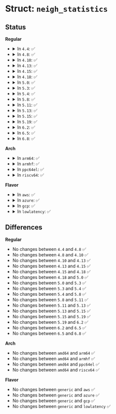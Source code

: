 # Struct: <code>neigh_statistics</code>

## Status
<b>Regular</b>
<ul>
<li>
<details>
<summary>In <code>4.4</code>: ✅</summary>

```c
struct neigh_statistics {
    long unsigned int allocs;
    long unsigned int destroys;
    long unsigned int hash_grows;
    long unsigned int res_failed;
    long unsigned int lookups;
    long unsigned int hits;
    long unsigned int rcv_probes_mcast;
    long unsigned int rcv_probes_ucast;
    long unsigned int periodic_gc_runs;
    long unsigned int forced_gc_runs;
    long unsigned int unres_discards;
    long unsigned int table_fulls;
};
```
</details>
</li>
<li>
<details>
<summary>In <code>4.8</code>: ✅</summary>

```c
struct neigh_statistics {
    long unsigned int allocs;
    long unsigned int destroys;
    long unsigned int hash_grows;
    long unsigned int res_failed;
    long unsigned int lookups;
    long unsigned int hits;
    long unsigned int rcv_probes_mcast;
    long unsigned int rcv_probes_ucast;
    long unsigned int periodic_gc_runs;
    long unsigned int forced_gc_runs;
    long unsigned int unres_discards;
    long unsigned int table_fulls;
};
```
</details>
</li>
<li>
<details>
<summary>In <code>4.10</code>: ✅</summary>

```c
struct neigh_statistics {
    long unsigned int allocs;
    long unsigned int destroys;
    long unsigned int hash_grows;
    long unsigned int res_failed;
    long unsigned int lookups;
    long unsigned int hits;
    long unsigned int rcv_probes_mcast;
    long unsigned int rcv_probes_ucast;
    long unsigned int periodic_gc_runs;
    long unsigned int forced_gc_runs;
    long unsigned int unres_discards;
    long unsigned int table_fulls;
};
```
</details>
</li>
<li>
<details>
<summary>In <code>4.13</code>: ✅</summary>

```c
struct neigh_statistics {
    long unsigned int allocs;
    long unsigned int destroys;
    long unsigned int hash_grows;
    long unsigned int res_failed;
    long unsigned int lookups;
    long unsigned int hits;
    long unsigned int rcv_probes_mcast;
    long unsigned int rcv_probes_ucast;
    long unsigned int periodic_gc_runs;
    long unsigned int forced_gc_runs;
    long unsigned int unres_discards;
    long unsigned int table_fulls;
};
```
</details>
</li>
<li>
<details>
<summary>In <code>4.15</code>: ✅</summary>

```c
struct neigh_statistics {
    long unsigned int allocs;
    long unsigned int destroys;
    long unsigned int hash_grows;
    long unsigned int res_failed;
    long unsigned int lookups;
    long unsigned int hits;
    long unsigned int rcv_probes_mcast;
    long unsigned int rcv_probes_ucast;
    long unsigned int periodic_gc_runs;
    long unsigned int forced_gc_runs;
    long unsigned int unres_discards;
    long unsigned int table_fulls;
};
```
</details>
</li>
<li>
<details>
<summary>In <code>4.18</code>: ✅</summary>

```c
struct neigh_statistics {
    long unsigned int allocs;
    long unsigned int destroys;
    long unsigned int hash_grows;
    long unsigned int res_failed;
    long unsigned int lookups;
    long unsigned int hits;
    long unsigned int rcv_probes_mcast;
    long unsigned int rcv_probes_ucast;
    long unsigned int periodic_gc_runs;
    long unsigned int forced_gc_runs;
    long unsigned int unres_discards;
    long unsigned int table_fulls;
};
```
</details>
</li>
<li>
<details>
<summary>In <code>5.0</code>: ✅</summary>

```c
struct neigh_statistics {
    long unsigned int allocs;
    long unsigned int destroys;
    long unsigned int hash_grows;
    long unsigned int res_failed;
    long unsigned int lookups;
    long unsigned int hits;
    long unsigned int rcv_probes_mcast;
    long unsigned int rcv_probes_ucast;
    long unsigned int periodic_gc_runs;
    long unsigned int forced_gc_runs;
    long unsigned int unres_discards;
    long unsigned int table_fulls;
};
```
</details>
</li>
<li>
<details>
<summary>In <code>5.3</code>: ✅</summary>

```c
struct neigh_statistics {
    long unsigned int allocs;
    long unsigned int destroys;
    long unsigned int hash_grows;
    long unsigned int res_failed;
    long unsigned int lookups;
    long unsigned int hits;
    long unsigned int rcv_probes_mcast;
    long unsigned int rcv_probes_ucast;
    long unsigned int periodic_gc_runs;
    long unsigned int forced_gc_runs;
    long unsigned int unres_discards;
    long unsigned int table_fulls;
};
```
</details>
</li>
<li>
<details>
<summary>In <code>5.4</code>: ✅</summary>

```c
struct neigh_statistics {
    long unsigned int allocs;
    long unsigned int destroys;
    long unsigned int hash_grows;
    long unsigned int res_failed;
    long unsigned int lookups;
    long unsigned int hits;
    long unsigned int rcv_probes_mcast;
    long unsigned int rcv_probes_ucast;
    long unsigned int periodic_gc_runs;
    long unsigned int forced_gc_runs;
    long unsigned int unres_discards;
    long unsigned int table_fulls;
};
```
</details>
</li>
<li>
<details>
<summary>In <code>5.8</code>: ✅</summary>

```c
struct neigh_statistics {
    long unsigned int allocs;
    long unsigned int destroys;
    long unsigned int hash_grows;
    long unsigned int res_failed;
    long unsigned int lookups;
    long unsigned int hits;
    long unsigned int rcv_probes_mcast;
    long unsigned int rcv_probes_ucast;
    long unsigned int periodic_gc_runs;
    long unsigned int forced_gc_runs;
    long unsigned int unres_discards;
    long unsigned int table_fulls;
};
```
</details>
</li>
<li>
<details>
<summary>In <code>5.11</code>: ✅</summary>

```c
struct neigh_statistics {
    long unsigned int allocs;
    long unsigned int destroys;
    long unsigned int hash_grows;
    long unsigned int res_failed;
    long unsigned int lookups;
    long unsigned int hits;
    long unsigned int rcv_probes_mcast;
    long unsigned int rcv_probes_ucast;
    long unsigned int periodic_gc_runs;
    long unsigned int forced_gc_runs;
    long unsigned int unres_discards;
    long unsigned int table_fulls;
};
```
</details>
</li>
<li>
<details>
<summary>In <code>5.13</code>: ✅</summary>

```c
struct neigh_statistics {
    long unsigned int allocs;
    long unsigned int destroys;
    long unsigned int hash_grows;
    long unsigned int res_failed;
    long unsigned int lookups;
    long unsigned int hits;
    long unsigned int rcv_probes_mcast;
    long unsigned int rcv_probes_ucast;
    long unsigned int periodic_gc_runs;
    long unsigned int forced_gc_runs;
    long unsigned int unres_discards;
    long unsigned int table_fulls;
};
```
</details>
</li>
<li>
<details>
<summary>In <code>5.15</code>: ✅</summary>

```c
struct neigh_statistics {
    long unsigned int allocs;
    long unsigned int destroys;
    long unsigned int hash_grows;
    long unsigned int res_failed;
    long unsigned int lookups;
    long unsigned int hits;
    long unsigned int rcv_probes_mcast;
    long unsigned int rcv_probes_ucast;
    long unsigned int periodic_gc_runs;
    long unsigned int forced_gc_runs;
    long unsigned int unres_discards;
    long unsigned int table_fulls;
};
```
</details>
</li>
<li>
<details>
<summary>In <code>5.19</code>: ✅</summary>

```c
struct neigh_statistics {
    long unsigned int allocs;
    long unsigned int destroys;
    long unsigned int hash_grows;
    long unsigned int res_failed;
    long unsigned int lookups;
    long unsigned int hits;
    long unsigned int rcv_probes_mcast;
    long unsigned int rcv_probes_ucast;
    long unsigned int periodic_gc_runs;
    long unsigned int forced_gc_runs;
    long unsigned int unres_discards;
    long unsigned int table_fulls;
};
```
</details>
</li>
<li>
<details>
<summary>In <code>6.2</code>: ✅</summary>

```c
struct neigh_statistics {
    long unsigned int allocs;
    long unsigned int destroys;
    long unsigned int hash_grows;
    long unsigned int res_failed;
    long unsigned int lookups;
    long unsigned int hits;
    long unsigned int rcv_probes_mcast;
    long unsigned int rcv_probes_ucast;
    long unsigned int periodic_gc_runs;
    long unsigned int forced_gc_runs;
    long unsigned int unres_discards;
    long unsigned int table_fulls;
};
```
</details>
</li>
<li>
<details>
<summary>In <code>6.5</code>: ✅</summary>

```c
struct neigh_statistics {
    long unsigned int allocs;
    long unsigned int destroys;
    long unsigned int hash_grows;
    long unsigned int res_failed;
    long unsigned int lookups;
    long unsigned int hits;
    long unsigned int rcv_probes_mcast;
    long unsigned int rcv_probes_ucast;
    long unsigned int periodic_gc_runs;
    long unsigned int forced_gc_runs;
    long unsigned int unres_discards;
    long unsigned int table_fulls;
};
```
</details>
</li>
<li>
<details>
<summary>In <code>6.8</code>: ✅</summary>

```c
struct neigh_statistics {
    long unsigned int allocs;
    long unsigned int destroys;
    long unsigned int hash_grows;
    long unsigned int res_failed;
    long unsigned int lookups;
    long unsigned int hits;
    long unsigned int rcv_probes_mcast;
    long unsigned int rcv_probes_ucast;
    long unsigned int periodic_gc_runs;
    long unsigned int forced_gc_runs;
    long unsigned int unres_discards;
    long unsigned int table_fulls;
};
```
</details>
</li>
</ul>
<b>Arch</b>
<ul>
<li>
<details>
<summary>In <code>arm64</code>: ✅</summary>

```c
struct neigh_statistics {
    long unsigned int allocs;
    long unsigned int destroys;
    long unsigned int hash_grows;
    long unsigned int res_failed;
    long unsigned int lookups;
    long unsigned int hits;
    long unsigned int rcv_probes_mcast;
    long unsigned int rcv_probes_ucast;
    long unsigned int periodic_gc_runs;
    long unsigned int forced_gc_runs;
    long unsigned int unres_discards;
    long unsigned int table_fulls;
};
```
</details>
</li>
<li>
<details>
<summary>In <code>armhf</code>: ✅</summary>

```c
struct neigh_statistics {
    long unsigned int allocs;
    long unsigned int destroys;
    long unsigned int hash_grows;
    long unsigned int res_failed;
    long unsigned int lookups;
    long unsigned int hits;
    long unsigned int rcv_probes_mcast;
    long unsigned int rcv_probes_ucast;
    long unsigned int periodic_gc_runs;
    long unsigned int forced_gc_runs;
    long unsigned int unres_discards;
    long unsigned int table_fulls;
};
```
</details>
</li>
<li>
<details>
<summary>In <code>ppc64el</code>: ✅</summary>

```c
struct neigh_statistics {
    long unsigned int allocs;
    long unsigned int destroys;
    long unsigned int hash_grows;
    long unsigned int res_failed;
    long unsigned int lookups;
    long unsigned int hits;
    long unsigned int rcv_probes_mcast;
    long unsigned int rcv_probes_ucast;
    long unsigned int periodic_gc_runs;
    long unsigned int forced_gc_runs;
    long unsigned int unres_discards;
    long unsigned int table_fulls;
};
```
</details>
</li>
<li>
<details>
<summary>In <code>riscv64</code>: ✅</summary>

```c
struct neigh_statistics {
    long unsigned int allocs;
    long unsigned int destroys;
    long unsigned int hash_grows;
    long unsigned int res_failed;
    long unsigned int lookups;
    long unsigned int hits;
    long unsigned int rcv_probes_mcast;
    long unsigned int rcv_probes_ucast;
    long unsigned int periodic_gc_runs;
    long unsigned int forced_gc_runs;
    long unsigned int unres_discards;
    long unsigned int table_fulls;
};
```
</details>
</li>
</ul>
<b>Flavor</b>
<ul>
<li>
<details>
<summary>In <code>aws</code>: ✅</summary>

```c
struct neigh_statistics {
    long unsigned int allocs;
    long unsigned int destroys;
    long unsigned int hash_grows;
    long unsigned int res_failed;
    long unsigned int lookups;
    long unsigned int hits;
    long unsigned int rcv_probes_mcast;
    long unsigned int rcv_probes_ucast;
    long unsigned int periodic_gc_runs;
    long unsigned int forced_gc_runs;
    long unsigned int unres_discards;
    long unsigned int table_fulls;
};
```
</details>
</li>
<li>
<details>
<summary>In <code>azure</code>: ✅</summary>

```c
struct neigh_statistics {
    long unsigned int allocs;
    long unsigned int destroys;
    long unsigned int hash_grows;
    long unsigned int res_failed;
    long unsigned int lookups;
    long unsigned int hits;
    long unsigned int rcv_probes_mcast;
    long unsigned int rcv_probes_ucast;
    long unsigned int periodic_gc_runs;
    long unsigned int forced_gc_runs;
    long unsigned int unres_discards;
    long unsigned int table_fulls;
};
```
</details>
</li>
<li>
<details>
<summary>In <code>gcp</code>: ✅</summary>

```c
struct neigh_statistics {
    long unsigned int allocs;
    long unsigned int destroys;
    long unsigned int hash_grows;
    long unsigned int res_failed;
    long unsigned int lookups;
    long unsigned int hits;
    long unsigned int rcv_probes_mcast;
    long unsigned int rcv_probes_ucast;
    long unsigned int periodic_gc_runs;
    long unsigned int forced_gc_runs;
    long unsigned int unres_discards;
    long unsigned int table_fulls;
};
```
</details>
</li>
<li>
<details>
<summary>In <code>lowlatency</code>: ✅</summary>

```c
struct neigh_statistics {
    long unsigned int allocs;
    long unsigned int destroys;
    long unsigned int hash_grows;
    long unsigned int res_failed;
    long unsigned int lookups;
    long unsigned int hits;
    long unsigned int rcv_probes_mcast;
    long unsigned int rcv_probes_ucast;
    long unsigned int periodic_gc_runs;
    long unsigned int forced_gc_runs;
    long unsigned int unres_discards;
    long unsigned int table_fulls;
};
```
</details>
</li>
</ul>

## Differences
<b>Regular</b>
<ul>
<li>
No changes between <code>4.4</code> and <code>4.8</code> ✅
</li>
<li>
No changes between <code>4.8</code> and <code>4.10</code> ✅
</li>
<li>
No changes between <code>4.10</code> and <code>4.13</code> ✅
</li>
<li>
No changes between <code>4.13</code> and <code>4.15</code> ✅
</li>
<li>
No changes between <code>4.15</code> and <code>4.18</code> ✅
</li>
<li>
No changes between <code>4.18</code> and <code>5.0</code> ✅
</li>
<li>
No changes between <code>5.0</code> and <code>5.3</code> ✅
</li>
<li>
No changes between <code>5.3</code> and <code>5.4</code> ✅
</li>
<li>
No changes between <code>5.4</code> and <code>5.8</code> ✅
</li>
<li>
No changes between <code>5.8</code> and <code>5.11</code> ✅
</li>
<li>
No changes between <code>5.11</code> and <code>5.13</code> ✅
</li>
<li>
No changes between <code>5.13</code> and <code>5.15</code> ✅
</li>
<li>
No changes between <code>5.15</code> and <code>5.19</code> ✅
</li>
<li>
No changes between <code>5.19</code> and <code>6.2</code> ✅
</li>
<li>
No changes between <code>6.2</code> and <code>6.5</code> ✅
</li>
<li>
No changes between <code>6.5</code> and <code>6.8</code> ✅
</li>
</ul>
<b>Arch</b>
<ul>
<li>
No changes between <code>amd64</code> and <code>arm64</code> ✅
</li>
<li>
No changes between <code>amd64</code> and <code>armhf</code> ✅
</li>
<li>
No changes between <code>amd64</code> and <code>ppc64el</code> ✅
</li>
<li>
No changes between <code>amd64</code> and <code>riscv64</code> ✅
</li>
</ul>
<b>Flavor</b>
<ul>
<li>
No changes between <code>generic</code> and <code>aws</code> ✅
</li>
<li>
No changes between <code>generic</code> and <code>azure</code> ✅
</li>
<li>
No changes between <code>generic</code> and <code>gcp</code> ✅
</li>
<li>
No changes between <code>generic</code> and <code>lowlatency</code> ✅
</li>
</ul>
